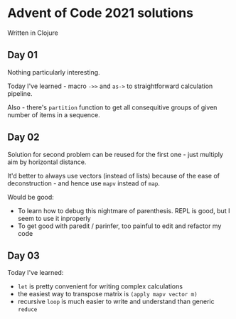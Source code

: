 # Advent of Code 2021 solutions

Written in Clojure

## Day 01

Nothing particularly interesting. 

Today I've learned - macro `->>` and `as->` to straightforward calculation pipeline.

Also - there's `partition` function to get all consequitive groups of given number of items in a sequence.

## Day 02

Solution for second problem can be reused for the first one - just multiply aim by horizontal distance.

It'd better to always use vectors (instead of lists) because of the ease of deconstruction - and hence use `mapv` instead of `map`.

Would be good:
- To learn how to debug this nightmare of parenthesis. REPL is good, but I seem to use it inproperly
- To get good with paredit / parinfer, too painful to edit and refactor my code

## Day 03

Today I've learned:
- `let` is pretty convenient for writing complex calculations
- the easiest way to transpose matrix is `(apply mapv vector m)`
- recursive `loop` is much easier to write and understand than generic `reduce`
